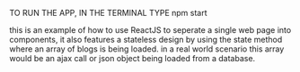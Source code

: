 TO RUN THE APP, IN THE TERMINAL TYPE npm start


this is an example of how to use ReactJS to seperate a single web page into components, it also features a stateless design by using the state method where an array of blogs is being loaded. in a real world scenario this array would be an ajax call or json object being loaded from a database.
